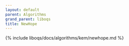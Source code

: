 ```yaml
---
layout: default
parent: Algorithms
grand_parent: liboqs
title: NewHope
---
```


{% include liboqs/docs/algorithms/kem/newhope.md %}
